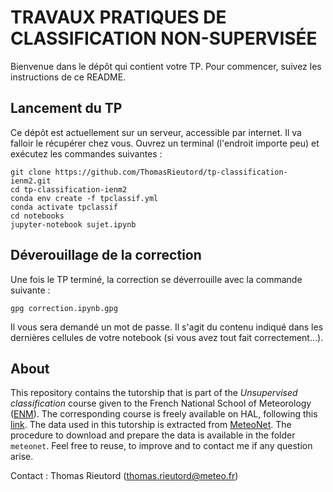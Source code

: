 TRAVAUX PRATIQUES DE CLASSIFICATION NON-SUPERVISÉE
==================================================

Bienvenue dans le dépôt qui contient votre TP.
Pour commencer, suivez les instructions de ce README.

Lancement du TP
---------------

Ce dépôt est actuellement sur un serveur, accessible par internet. Il va falloir le récupérer chez vous.
Ouvrez un terminal (l'endroit importe peu) et exécutez les commandes suivantes :
```
git clone https://github.com/ThomasRieutord/tp-classification-ienm2.git
cd tp-classification-ienm2
conda env create -f tpclassif.yml
conda activate tpclassif
cd notebooks
jupyter-notebook sujet.ipynb
```

Déverouillage de la correction
------------------------------
Une fois le TP terminé, la correction se déverrouille avec la commande suivante :
```
gpg correction.ipynb.gpg
```
Il vous sera demandé un mot de passe. Il s'agit du contenu indiqué dans les dernières cellules de votre notebook (si vous avez tout fait correctement...).

About
------
This repository contains the tutorship that is part of the *Unsupervised classification* course given to the French National School of Meteorology ([ENM](http://www.enm-toulouse.fr/)).
The corresponding course is freely available on HAL, following this [link](https://hal-meteofrance.archives-ouvertes.fr/meteo-02465143v1).
The data used in this tutorship is extracted from [MeteoNet](https://meteonet.umr-cnrm.fr/).
The procedure to download and prepare the data is available in the folder `meteonet`.
Feel free to reuse, to improve and to contact me if any question arise.

Contact : Thomas Rieutord (thomas.rieutord@meteo.fr)

